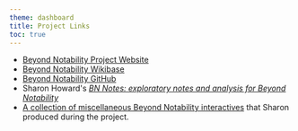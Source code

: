 ```yaml
---
theme: dashboard
title: Project Links
toc: true
---
```


- [Beyond Notability Project Website](https://beyondnotability.org/)
- [Beyond Notability Wikibase](https://beyond-notability.wikibase.cloud/wiki/Main_Page)
- [Beyond Notability GitHub](https://github.com/Beyond-Notability/)
- Sharon Howard's *[BN Notes: exploratory notes and analysis for Beyond Notability](https://beyond-notability.github.io/bn_notes/)*
- [A collection of miscellaneous Beyond Notability interactives](https://beyond-notability.github.io/bn_framework/) that Sharon produced during the project.
